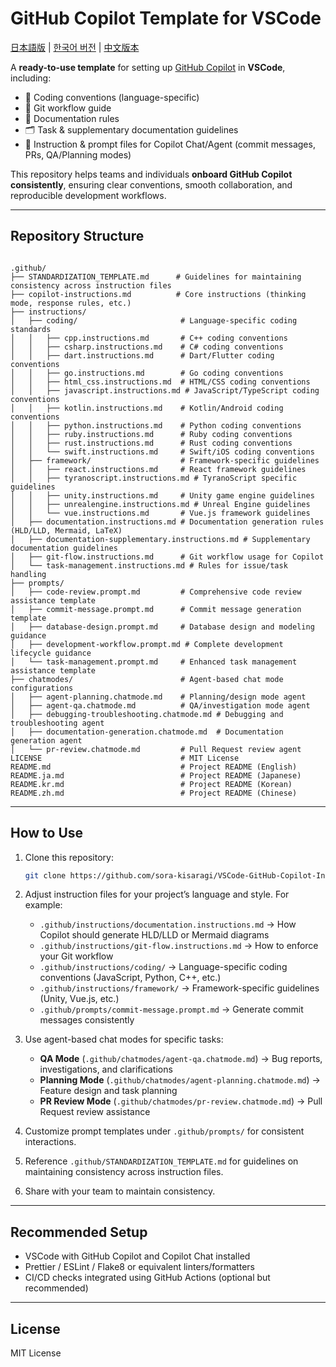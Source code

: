 # GitHub Copilot Template for VSCode

[日本語版](./README.ja.md) | [한국어 버전](./README.kr.md) | [中文版本](./README.zh.md)

A **ready-to-use template** for setting up [GitHub Copilot](https://docs.github.com/copilot) in **VSCode**, including:

* 📐 Coding conventions (language-specific)
* 🌱 Git workflow guide
* 📄 Documentation rules
* 🗂️ Task & supplementary documentation guidelines
* 🤖 Instruction & prompt files for Copilot Chat/Agent (commit messages, PRs, QA/Planning modes)

This repository helps teams and individuals **onboard GitHub Copilot consistently**, ensuring clear conventions, smooth collaboration, and reproducible development workflows.

---

## Repository Structure

```

.github/
├── STANDARDIZATION_TEMPLATE.md      # Guidelines for maintaining consistency across instruction files
├── copilot-instructions.md          # Core instructions (thinking mode, response rules, etc.)
├── instructions/
│   ├── coding/                       # Language-specific coding standards
│   │   ├── cpp.instructions.md       # C++ coding conventions
│   │   ├── csharp.instructions.md    # C# coding conventions
│   │   ├── dart.instructions.md      # Dart/Flutter coding conventions
│   │   ├── go.instructions.md        # Go coding conventions
│   │   ├── html_css.instructions.md  # HTML/CSS coding conventions
│   │   ├── javascript.instructions.md # JavaScript/TypeScript coding conventions
│   │   ├── kotlin.instructions.md    # Kotlin/Android coding conventions
│   │   ├── python.instructions.md    # Python coding conventions
│   │   ├── ruby.instructions.md      # Ruby coding conventions
│   │   ├── rust.instructions.md      # Rust coding conventions
│   │   └── swift.instructions.md     # Swift/iOS coding conventions
│   ├── framework/                    # Framework-specific guidelines
│   │   ├── react.instructions.md     # React framework guidelines
│   │   ├── tyranoscript.instructions.md # TyranoScript specific guidelines
│   │   ├── unity.instructions.md     # Unity game engine guidelines
│   │   ├── unrealengine.instructions.md # Unreal Engine guidelines
│   │   └── vue.instructions.md       # Vue.js framework guidelines
│   ├── documentation.instructions.md # Documentation generation rules (HLD/LLD, Mermaid, LaTeX)
│   ├── documentation-supplementary.instructions.md # Supplementary documentation guidelines
│   ├── git-flow.instructions.md      # Git workflow usage for Copilot
│   └── task-management.instructions.md # Rules for issue/task handling
├── prompts/
│   ├── code-review.prompt.md         # Comprehensive code review assistance template
│   ├── commit-message.prompt.md      # Commit message generation template
│   ├── database-design.prompt.md     # Database design and modeling guidance
│   ├── development-workflow.prompt.md # Complete development lifecycle guidance
│   └── task-management.prompt.md     # Enhanced task management assistance template
├── chatmodes/                        # Agent-based chat mode configurations
│   ├── agent-planning.chatmode.md    # Planning/design mode agent
│   ├── agent-qa.chatmode.md          # QA/investigation mode agent
│   ├── debugging-troubleshooting.chatmode.md # Debugging and troubleshooting agent
│   ├── documentation-generation.chatmode.md  # Documentation generation agent
│   └── pr-review.chatmode.md         # Pull Request review agent
LICENSE                               # MIT License
README.md                             # Project README (English)
README.ja.md                          # Project README (Japanese)
README.kr.md                          # Project README (Korean)
README.zh.md                          # Project README (Chinese)

````

---

## How to Use

1. Clone this repository:

   ```bash
   git clone https://github.com/sora-kisaragi/VSCode-GitHub-Copilot-Instructions-Template.git
   ```

2. Adjust instruction files for your project’s language and style.
   For example:

   * `.github/instructions/documentation.instructions.md` → How Copilot should generate HLD/LLD or Mermaid diagrams
   * `.github/instructions/git-flow.instructions.md` → How to enforce your Git workflow
   * `.github/instructions/coding/` → Language-specific coding conventions (JavaScript, Python, C++, etc.)
   * `.github/instructions/framework/` → Framework-specific guidelines (Unity, Vue.js, etc.)
   * `.github/prompts/commit-message.prompt.md` → Generate commit messages consistently

3. Use agent-based chat modes for specific tasks:
   * **QA Mode** (`.github/chatmodes/agent-qa.chatmode.md`) → Bug reports, investigations, and clarifications
   * **Planning Mode** (`.github/chatmodes/agent-planning.chatmode.md`) → Feature design and task planning
   * **PR Review Mode** (`.github/chatmodes/pr-review.chatmode.md`) → Pull Request review assistance

4. Customize prompt templates under `.github/prompts/` for consistent interactions.

5. Reference `.github/STANDARDIZATION_TEMPLATE.md` for guidelines on maintaining consistency across instruction files.

6. Share with your team to maintain consistency.

---

## Recommended Setup

* VSCode with GitHub Copilot and Copilot Chat installed
* Prettier / ESLint / Flake8 or equivalent linters/formatters
* CI/CD checks integrated using GitHub Actions (optional but recommended)

---

## License

MIT License
